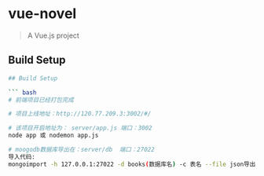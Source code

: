 # vue-novel

> A Vue.js project

## Build Setup

``` bash
## Build Setup

``` bash
# 前端项目已经打包完成

# 项目上线地址：http://120.77.209.3:3002/#/

# 该项目开启地址为： server/app.js 端口：3002
node app 或 nodemon app.js

# moogodb数据库导出在：server/db  端口：27022
导入代码:
mongoimport -h 127.0.0.1:27022 -d books(数据库名) -c 表名 --file json导出数据路径
```
